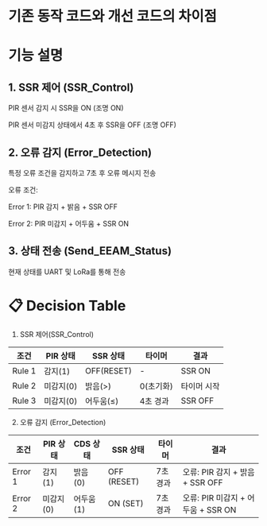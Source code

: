 # 기존 동작 코드와 개선 코드의 차이점 


# 기능 설명
## 1. SSR 제어 (SSR_Control)
PIR 센서 감지 시 SSR을 ON (조명 ON)

PIR 센서 미감지 상태에서 4초 후 SSR을 OFF (조명 OFF)

## 2. 오류 감지 (Error_Detection)

특정 오류 조건을 감지하고 7초 후 오류 메시지 전송

오류 조건:

Error 1: PIR 감지 + 밝음 + SSR OFF

Error 2: PIR 미감지 + 어두움 + SSR ON

## 3. 상태 전송 (Send_EEAM_Status)

현재 상태를 UART 및 LoRa를 통해 전송



# 📋 Decision Table
1. SSR 제어(SSR_Control)
   
| 조건       | PIR 상태 |  SSR 상태  | 타이머    | 결과       |
|------------|----------|-----------|-----------|-----------|
| Rule 1     | 감지(1)  |OFF(RESET) |     -     | SSR ON    |
| Rule 2     | 미감지(0)|  밝음(>)  | 0(초기화)  | 타이머 시작|
| Rule 3     | 미감지(0)| 어두움(≤) | 4초 경과   | SSR OFF   |

2. 오류 감지 (Error_Detection)

| 조건        | PIR 상태 |  CDS 상태  | SSR 상태       | 타이머     |   결과   |
|------------ |----------|-----------|--------------|-----------|--------------------------------|
| Error 1     | 감지(1)  |밝음 (0)    |  OFF (RESET) | 7초 경과    |오류: PIR 감지 + 밝음 + SSR OFF|
| Error 2     | 미감지(0)|어두움 (1)  | ON (SET)      | 7초 경과   |오류: PIR 미감지 + 어두움 + SSR ON|

